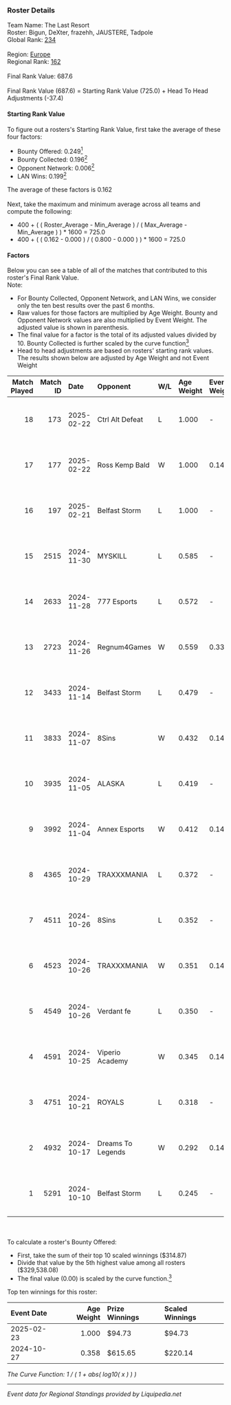 ### Roster Details<br />
Team Name: The Last Resort<br />
Roster: Bigun, DeXter, frazehh, JAUSTERE, Tadpole<br />
Global Rank: [234](../standings_global.md)<br />
<br />
Region: [Europe]( ../standings_europe.md)<br />
Regional Rank: [162]( ../standings_europe.md)<br />
<br />
Final Rank Value:  687.6<br />
<br />
Final Rank Value (687.6) = Starting Rank Value (725.0) + Head To Head Adjustments (-37.4)<br />

#### Starting Rank Value<br />
To figure out a rosters's Starting Rank Value, first take the average of these four factors:<br />
- Bounty Offered: 0.249[<sup>1</sup>](#table2)
- Bounty Collected: 0.196[<sup>2</sup>](#table1)
- Opponent Network: 0.006[<sup>2</sup>](#table1)
- LAN Wins: 0.199[<sup>2</sup>](#table1)

The average of these factors is 0.162<br />
<br />
Next, take the maximum and minimum average across all teams and compute the following:<br />
- 400 + ( ( Roster_Average - Min_Average ) / ( Max_Average - Min_Average ) ) * 1600 = 725.0
- 400 + ( ( 0.162 - 0.000 ) / ( 0.800 - 0.000 ) ) * 1600 = 725.0


#### Factors<br />
Below you can see a table of all of the matches that contributed to this roster's Final Rank Value.<br />
Note:<br />

- For Bounty Collected, Opponent Network, and LAN Wins, we consider only the ten best results over the past 6 months.
- Raw values for those factors are multiplied by Age Weight. Bounty and Opponent Network values are also multiplied by Event Weight. The adjusted value is shown in parenthesis.
- The final value for a factor is the total of its adjusted values divided by 10. Bounty Collected is further scaled by the curve function[<sup>3</sup>](#curveFunction)
- Head to head adjustments are based on rosters' starting rank values. The results shown below are adjusted by Age Weight and not Event Weight
<span id="table1"></span><br />


| Match Played | Match ID | Date       | Opponent          | W/L | Age Weight | Event Weight | Bounty Collected | Opponent Network | LAN Wins  | H2H Adj. | Roster                                    |
| -: | -: | :- | :- | :- | :- | :- | :- | :- | :- | -: | :- |
|           18 |      173 | 2025-02-22 | Ctrl Alt Defeat   | L   | 1.000      | -            | -                | -                | -         |    -8.87 | Bigun, DeXter, frazehh, JAUSTERE, Tadpole |
|           17 |      177 | 2025-02-22 | Ross Kemp Bald    | W   | 1.000      | 0.143        | 0.000 (0.000)    | 0.047 (0.007)    | 1 (1.000) |     6.95 | Bigun, DeXter, frazehh, JAUSTERE, Tadpole |
|           16 |      197 | 2025-02-21 | Belfast Storm     | L   | 1.000      | -            | -                | -                | -         |   -14.69 | Bigun, DeXter, frazehh, JAUSTERE, Tadpole |
|           15 |     2515 | 2024-11-30 | MYSKILL           | L   | 0.585      | -            | -                | -                | -         |    -9.94 | Bigun, DeXter, frazehh, JAUSTERE, Zulu    |
|           14 |     2633 | 2024-11-28 | 777 Esports       | L   | 0.572      | -            | -                | -                | -         |   -10.83 | Bigun, DeXter, frazehh, JAUSTERE, Zulu    |
|           13 |     2723 | 2024-11-26 | Regnum4Games      | W   | 0.559      | 0.333        | 0.002 (0.000)    | 0.112 (0.021)    | 0 (0.000) |     6.93 | Bigun, DeXter, frazehh, JAUSTERE, Zulu    |
|           12 |     3433 | 2024-11-14 | Belfast Storm     | L   | 0.479      | -            | -                | -                | -         |    -7.44 | Bigun, DeXter, frazehh, JAUSTERE, Zulu    |
|           11 |     3833 | 2024-11-07 | 8Sins             | W   | 0.432      | 0.143        | 0.005 (0.000)    | 0.233 (0.014)    | 0 (0.000) |    10.26 | Bigun, DeXter, frazehh, JAUSTERE, Zulu    |
|           10 |     3935 | 2024-11-05 | ALASKA            | L   | 0.419      | -            | -                | -                | -         |    -1.64 | Bigun, DeXter, frazehh, JAUSTERE, Zulu    |
|            9 |     3992 | 2024-11-04 | Annex Esports     | W   | 0.412      | 0.143        | 0.000 (0.000)    | 0.058 (0.003)    | 0 (0.000) |     4.82 | Bigun, DeXter, frazehh, JAUSTERE, Zulu    |
|            8 |     4365 | 2024-10-29 | TRAXXXMANIA       | L   | 0.372      | -            | -                | -                | -         |    -6.64 | DeXter, frazehh, ifan, JAUSTERE, Zulu     |
|            7 |     4511 | 2024-10-26 | 8Sins             | L   | 0.352      | -            | -                | -                | -         |    -2.78 | DeXter, frazehh, ifan, JAUSTERE, Zulu     |
|            6 |     4523 | 2024-10-26 | TRAXXXMANIA       | W   | 0.351      | 0.143        | 0.000 (0.000)    | 0.126 (0.006)    | 1 (0.351) |     4.84 | DeXter, frazehh, ifan, JAUSTERE, Zulu     |
|            5 |     4549 | 2024-10-26 | Verdant fe        | L   | 0.350      | -            | -                | -                | -         |    -5.97 | DeXter, frazehh, ifan, JAUSTERE, Zulu     |
|            4 |     4591 | 2024-10-25 | Viperio Academy   | W   | 0.345      | 0.143        | 0.001 (0.000)    | 0.113 (0.006)    | 1 (0.345) |     3.67 | DeXter, frazehh, ifan, JAUSTERE, Zulu     |
|            3 |     4751 | 2024-10-21 | ROYALS            | L   | 0.318      | -            | -                | -                | -         |    -5.35 | DeXter, frazehh, ifan, JAUSTERE, Zulu     |
|            2 |     4932 | 2024-10-17 | Dreams To Legends | W   | 0.292      | 0.143        | 0.000 (0.000)    | 0.081 (0.003)    | 0 (0.000) |     3.33 | DeXter, frazehh, ifan, JAUSTERE, Zulu     |
|            1 |     5291 | 2024-10-10 | Belfast Storm     | L   | 0.245      | -            | -                | -                | -         |    -4.05 | DeXter, frazehh, ifan, JAUSTERE, Zulu     |

<br />
<span id="table2"></span><br />
To calculate a roster's Bounty Offered:<br />

- First, take the sum of their top 10 scaled winnings ($314.87)
- Divide that value by the 5th highest value among all rosters ($329,538.08)
- The final value (0.00) is scaled by the curve function.[<sup>3</sup>](#curveFunction)

Top ten winnings for this roster:<br />

| Event Date | Age Weight | Prize Winnings | Scaled Winnings |
| :- | -: | :- | :- |
| 2025-02-23 |      1.000 | $94.73         | $94.73          |
| 2024-10-27 |      0.358 | $615.65        | $220.14         |


<span id="curveFunction"></span>_The Curve Function: 1 / ( 1 + abs( log10( x ) ) )_<br />

---
_Event data for Regional Standings provided by Liquipedia.net_<br />

